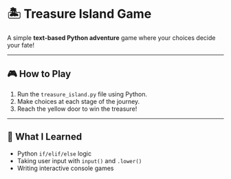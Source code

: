 # 🏝️ Treasure Island Game

A simple **text-based Python adventure** game where your choices decide your fate!

---

## 🎮 How to Play
1. Run the `treasure_island.py` file using Python.
2. Make choices at each stage of the journey.
3. Reach the yellow door to win the treasure!

---

## 🧠 What I Learned
- Python `if/elif/else` logic
- Taking user input with `input()` and `.lower()`
- Writing interactive console games

